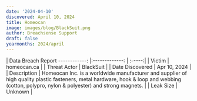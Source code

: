 ```yaml
---
date: '2024-04-10'
discovered: April 10, 2024
title: Homeocan
image: images/blog/BlackSuit.png
author: Breachsense Support
draft: false
yearmonths: 2024/april
---
```



| Data Breach Report
------------:     |:-------------:    | :-----:|
| Victim      | homeocan.ca      | 
| Threat Actor      | BlackSuit      | 
| Date Discovered      | Apr 10, 2024      | 
| Description      | Homeocan Inc. is a worldwide manufacturer and supplier of high quality plastic fasteners, metal hardware, hook & loop and webbing (cotton, polypro, nylon & polyester) and strong magnets.      | 
| Leak Size      | Unknown      | 

